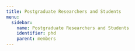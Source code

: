 ```yaml
---
title: Postgraduate Researchers and Students
menu:
  sidebar:
    name: Postgraduate Researchers and Students
    identifier: phd
    parent: members
---
```

